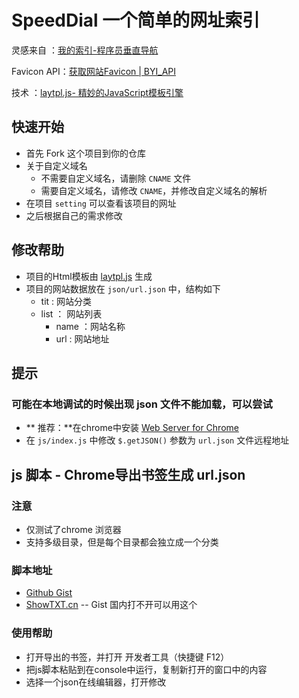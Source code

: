 # SpeedDial  一个简单的网址索引

灵感来自 ：[我的索引-程序员垂直导航](http://www.51index.cn/)

Favicon API：[获取网站Favicon | BYI_API](https://api.byi.pw/favicon/)

技术 ：[laytpl.js- 精妙的JavaScript模板引擎](http://laytpl.layui.com/)

## 快速开始

- 首先 Fork 这个项目到你的仓库
- 关于自定义域名
  - 不需要自定义域名，请删除 `CNAME` 文件
  - 需要自定义域名，请修改 `CNAME`，并修改自定义域名的解析
- 在项目 `setting` 可以查看该项目的网址
- 之后根据自己的需求修改

## 修改帮助

- 项目的Html模板由 [laytpl.js](http://laytpl.layui.com/) 生成
- 项目的网站数据放在 `json/url.json` 中，结构如下
  - tit : 网站分类
  - list ： 网站列表
      - name ：网站名称
      - url : 网站地址

## 提示

### 可能在本地调试的时候出现 json 文件不能加载，可以尝试

- ** 推荐：**在chrome中安装 [Web Server for Chrome](https://chrome.google.com/webstore/detail/web-server-for-chrome/ofhbbkphhbklhfoeikjpcbhemlocgigb)
- 在 `js/index.js` 中修改 `$.getJSON()` 参数为 `url.json` 文件远程地址

## js 脚本 - Chrome导出书签生成 url.json

### 注意

- 仅测试了chrome 浏览器
- 支持多级目录，但是每个目录都会独立成一个分类

### 脚本地址
- [Github Gist](https://gist.github.com/f12998765/77c509ed409fdab288ddd0bf9ccdeb47)
- [ShowTXT.cn](http://showtxt.cn/s/d4e421url)  -- Gist 国内打不开可以用这个

### 使用帮助
- 打开导出的书签，并打开 开发者工具（快捷键 F12）
- 把js脚本粘贴到在console中运行，复制新打开的窗口中的内容
- 选择一个json在线编辑器，打开修改
